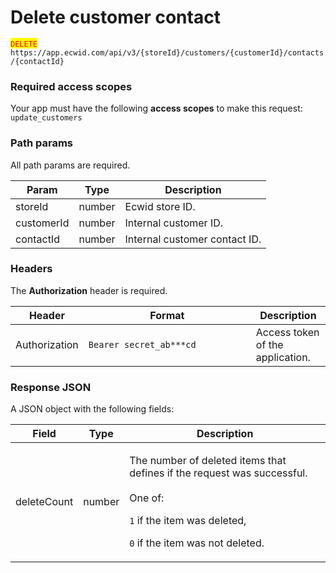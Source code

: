# Delete customer contact

<mark style="color:red;">`DELETE`</mark> `https://app.ecwid.com/api/v3/{storeId}/customers/{customerId}/contacts/{contactId}`&#x20;

### Required access scopes

Your app must have the following **access scopes** to make this request: `update_customers`

### Path params

All path params are required.

| Param      | Type   | Description                   |
| ---------- | ------ | ----------------------------- |
| storeId    | number | Ecwid store ID.               |
| customerId | number | Internal customer ID.         |
| contactId  | number | Internal customer contact ID. |

### Headers

The **Authorization** header is required.

<table><thead><tr><th>Header</th><th width="252">Format</th><th>Description</th></tr></thead><tbody><tr><td>Authorization</td><td><code>Bearer secret_ab***cd</code></td><td>Access token of the application.</td></tr></tbody></table>

### Response JSON

A JSON object with the following fields:

| Field       | Type   | Description                                                                                                                                                                                   |
| ----------- | ------ | --------------------------------------------------------------------------------------------------------------------------------------------------------------------------------------------- |
| deleteCount | number | <p>The number of deleted items that defines if the request was successful.<br><br>One of:</p><p><code>1</code> if the item was deleted,</p><p><code>0</code> if the item was not deleted.</p> |
